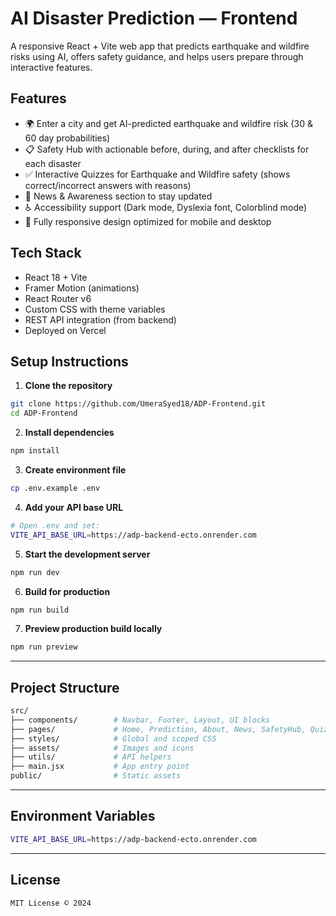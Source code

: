 # AI Disaster Prediction — Frontend

A responsive React + Vite web app that predicts earthquake and wildfire risks using AI, offers safety guidance, and helps users prepare through interactive features.

## Features

- 🌍 Enter a city and get AI-predicted earthquake and wildfire risk (30 & 60 day probabilities)
- 📋 Safety Hub with actionable before, during, and after checklists for each disaster
- ✅ Interactive Quizzes for Earthquake and Wildfire safety (shows correct/incorrect answers with reasons)
- 📰 News & Awareness section to stay updated
- ♿ Accessibility support (Dark mode, Dyslexia font, Colorblind mode)
- 🔎 Fully responsive design optimized for mobile and desktop

## Tech Stack

- React 18 + Vite
- Framer Motion (animations)
- React Router v6
- Custom CSS with theme variables
- REST API integration (from backend)
- Deployed on Vercel

## Setup Instructions

1. **Clone the repository**

```bash
git clone https://github.com/UmeraSyed18/ADP-Frontend.git
cd ADP-Frontend
```

2. **Install dependencies**

```bash
npm install
```

3. **Create environment file**

```bash
cp .env.example .env
```

4. **Add your API base URL**

```bash
# Open .env and set:
VITE_API_BASE_URL=https://adp-backend-ecto.onrender.com
```

5. **Start the development server**

```bash
npm run dev
```

6. **Build for production**

```bash
npm run build
```

7. **Preview production build locally**

```bash
npm run preview
```

---

## Project Structure

```bash
src/
├── components/        # Navbar, Footer, Layout, UI blocks
├── pages/             # Home, Prediction, About, News, SafetyHub, Quizzes
├── styles/            # Global and scoped CSS
├── assets/            # Images and icons
├── utils/             # API helpers
├── main.jsx           # App entry point
public/                # Static assets
```

---

## Environment Variables

```bash
VITE_API_BASE_URL=https://adp-backend-ecto.onrender.com
```

---

## License

```bash
MIT License © 2024
```
